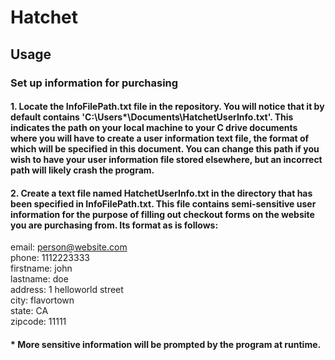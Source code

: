 # Hatchet
## Usage
### Set up information for purchasing
#### 1. Locate the InfoFilePath.txt file in the repository. You will notice that it by default contains 'C:\Users\*\Documents\HatchetUserInfo.txt'. This indicates the path on your local machine to your C drive documents where you will have to create a user information text file, the format of which will be specified in this document. You can change this path if you wish to have your user information file stored elsewhere, but an incorrect path will likely crash the program.<br/>
#### 2. Create a text file named HatchetUserInfo.txt in the directory that has been specified in InfoFilePath.txt. This file contains semi-sensitive user information for the purpose of filling out checkout forms on the website you are purchasing from. Its format as is follows:<br/>
email: person@website.com<br/>
phone: 1112223333<br/>
firstname: john<br/>
lastname: doe<br/>
address: 1 helloworld street<br/>
city: flavortown<br/>
state: CA<br/>
zipcode: 11111<br/>
#### * More sensitive information will be prompted by the program at runtime.

